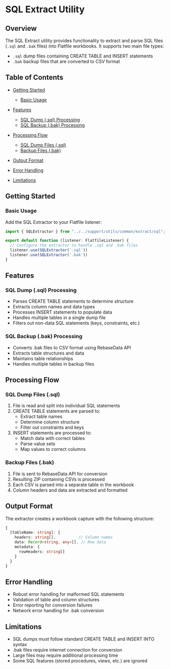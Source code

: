 # SQL Extract Utility

## Overview
The SQL Extract utility provides functionality to extract and parse SQL files (`.sql` and `.bak` files) into Flatfile workbooks. It supports two main file types:
- `.sql` dump files containing CREATE TABLE and INSERT statements
- `.bak` backup files that are converted to CSV format

## Table of Contents
- [Getting Started](#getting-started)
  - [Basic Usage](#basic-usage)

- [Features](#features)
  - [SQL Dump (.sql) Processing](#sql-dump-sql-processing)
  - [SQL Backup (.bak) Processing](#sql-backup-bak-processing)

- [Processing Flow](#processing-flow)
  - [SQL Dump Files (.sql)](#sql-dump-files-sql)
  - [Backup Files (.bak)](#backup-files-bak)

- [Output Format](#output-format)
- [Error Handling](#error-handling)
- [Limitations](#limitations)

## Getting Started

### Basic Usage
Add the SQL Extractor to your Flatfile listener:

```typescript
import { SQLExtractor } from "../../support/utils/common/extract/sql";

export default function (listener: FlatfileListener) {
  // Configure the extractor to handle .sql and .bak files
  listener.use(SQLExtractor('.sql'))
  listener.use(SQLExtractor('.bak'))
}
```

## Features

### SQL Dump (.sql) Processing
- Parses CREATE TABLE statements to determine structure
- Extracts column names and data types
- Processes INSERT statements to populate data
- Handles multiple tables in a single dump file
- Filters out non-data SQL statements (keys, constraints, etc.)

### SQL Backup (.bak) Processing
- Converts .bak files to CSV format using RebaseData API
- Extracts table structures and data
- Maintains table relationships
- Handles multiple tables in backup files

## Processing Flow

### SQL Dump Files (.sql)
1. File is read and split into individual SQL statements
2. CREATE TABLE statements are parsed to:
   - Extract table names
   - Determine column structure
   - Filter out constraints and keys
3. INSERT statements are processed to:
   - Match data with correct tables
   - Parse value sets
   - Map values to correct columns

### Backup Files (.bak)
1. File is sent to RebaseData API for conversion
2. Resulting ZIP containing CSVs is processed
3. Each CSV is parsed into a separate table in the workbook
4. Column headers and data are extracted and formatted

## Output Format
The extractor creates a workbook capture with the following structure:
```typescript
{
  [tableName: string]: {
    headers: string[],          // Column names
    data: Record<string, any>[], // Row data
    metadata: {
      rowHeaders: string[]
    }
  }
}
```

## Error Handling
- Robust error handling for malformed SQL statements
- Validation of table and column structures
- Error reporting for conversion failures
- Network error handling for .bak conversion

## Limitations
- SQL dumps must follow standard CREATE TABLE and INSERT INTO syntax
- .bak files require internet connection for conversion
- Large files may require additional processing time
- Some SQL features (stored procedures, views, etc.) are ignored
